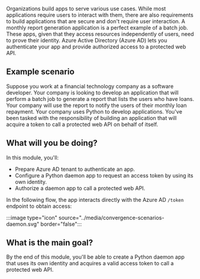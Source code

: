 Organizations build apps to serve various use cases. While most applications require users to interact with them, there are also requirements to build applications that are secure and don't require user interaction. A monthly report generation application is a perfect example of a batch job. These apps, given that they access resources independently of users, need to prove their identity. Azure Active Directory (Azure AD) lets you authenticate your app and provide authorized access to a protected web API.

## Example scenario

Suppose you work at a financial technology company as a software developer. Your company is looking to develop an application that will perform a batch job to generate a report that lists the users who have loans. Your company will use the report to notify the users of their monthly loan repayment. Your company uses Python to develop applications. You've been tasked with the responsibility of building an application that will acquire a token to call a protected web API on behalf of itself.

## What will you be doing?

In this module, you'll:

- Prepare Azure AD tenant to authenticate an app.
- Configure a Python daemon app to request an access token by using its own identity.
- Authorize a daemon app to call a protected web API.

In the following flow, the app interacts directly with the Azure AD `/token` endpoint to obtain access:

:::image type="icon" source="../media/convergence-scenarios-daemon.svg" border="false":::

## What is the main goal?

By the end of this module, you'll be able to create a Python daemon app that uses its own identity and acquires a valid access token to call a protected web API.

